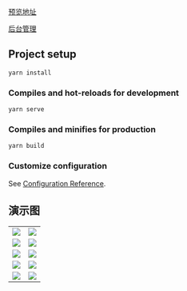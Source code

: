 [预览地址](http://shop-demo.xianyanbao.top)

[后台管理](https://github.com/qxnldh/Vue3_Admin)

## Project setup

```
yarn install
```

### Compiles and hot-reloads for development

```
yarn serve
```

### Compiles and minifies for production

```
yarn build
```

### Customize configuration

See [Configuration Reference](https://cli.vuejs.org/config/).

## 演示图

<table>
    <tr>
        <td><img src="https://img.gejiba.com/images/e82622b13130c328e975596d93484505.png"/></td>
        <td><img src="https://img.gejiba.com/images/35bb839e3c5ba0f7363ac2503d41899c.png"/></td>
    </tr>
    <tr>
        <td><img src="https://img.gejiba.com/images/d57e7a0ea35bb02db31fddd63a96fbf6.png"/></td>
        <td><img src="https://img.gejiba.com/images/552acba52ff7ea22402b16b06700029b.png"/></td>
    </tr>
    <tr>
        <td><img src="https://img.gejiba.com/images/f95ed268cd0024f6adf43042370ce190.png"/></td>
        <td><img src="https://img.gejiba.com/images/33ad72bdc05c96edbb0b41a2ffe188c4.png"/></td>
    </tr>
  <tr>
        <td><img src="https://img.gejiba.com/images/11969fa4694494e92a8921d9bda8a905.png"/></td>
        <td><img src="https://img.gejiba.com/images/1764cebff0d8958da2b6695853178c22.png"/></td>
    </tr>  
    <tr>
        <td><img src="https://img.gejiba.com/images/5fbadb20acd1da1a64ca40b2e66b638a.png"/></td>
        <td><img src="https://img.gejiba.com/images/602fdb617dd428a49375d3a62a0295e3.jpg"/></td>
    </tr>
</table>
